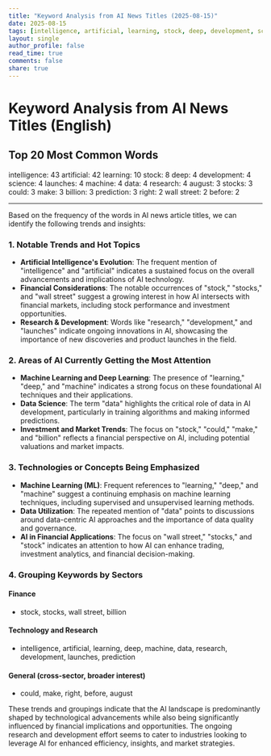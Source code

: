 ```yaml
---
title: "Keyword Analysis from AI News Titles (2025-08-15)"
date: 2025-08-15
tags: [intelligence, artificial, learning, stock, deep, development, science, launches, machine, data, research, august, stocks, could, make, billion, prediction, right, wall street, before]
layout: single
author_profile: false
read_time: true
comments: false
share: true
---
```


# Keyword Analysis from AI News Titles (English)

## Top 20 Most Common Words

intelligence: 43
artificial: 42
learning: 10
stock: 8
deep: 4
development: 4
science: 4
launches: 4
machine: 4
data: 4
research: 4
august: 3
stocks: 3
could: 3
make: 3
billion: 3
prediction: 3
right: 2
wall street: 2
before: 2

---

Based on the frequency of the words in AI news article titles, we can identify the following trends and insights:

### 1. Notable Trends and Hot Topics
- **Artificial Intelligence's Evolution**: The frequent mention of "intelligence" and "artificial" indicates a sustained focus on the overall advancements and implications of AI technology.
- **Financial Considerations**: The notable occurrences of "stock," "stocks," and "wall street" suggest a growing interest in how AI intersects with financial markets, including stock performance and investment opportunities.
- **Research & Development**: Words like "research," "development," and "launches" indicate ongoing innovations in AI, showcasing the importance of new discoveries and product launches in the field.

### 2. Areas of AI Currently Getting the Most Attention
- **Machine Learning and Deep Learning**: The presence of "learning," "deep," and "machine" indicates a strong focus on these foundational AI techniques and their applications.
- **Data Science**: The term "data" highlights the critical role of data in AI development, particularly in training algorithms and making informed predictions.
- **Investment and Market Trends**: The focus on "stock," "could," "make," and "billion" reflects a financial perspective on AI, including potential valuations and market impacts.

### 3. Technologies or Concepts Being Emphasized
- **Machine Learning (ML)**: Frequent references to "learning," "deep," and "machine" suggest a continuing emphasis on machine learning techniques, including supervised and unsupervised learning methods.
- **Data Utilization**: The repeated mention of "data" points to discussions around data-centric AI approaches and the importance of data quality and governance.
- **AI in Financial Applications**: The focus on "wall street," "stocks," and "stock" indicates an attention to how AI can enhance trading, investment analytics, and financial decision-making.

### 4. Grouping Keywords by Sectors

#### Finance
- stock, stocks, wall street, billion

#### Technology and Research
- intelligence, artificial, learning, deep, machine, data, research, development, launches, prediction

#### General (cross-sector, broader interest)
- could, make, right, before, august

These trends and groupings indicate that the AI landscape is predominantly shaped by technological advancements while also being significantly influenced by financial implications and opportunities. The ongoing research and development effort seems to cater to industries looking to leverage AI for enhanced efficiency, insights, and market strategies.